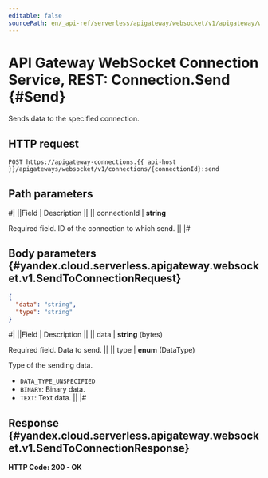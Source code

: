 ```yaml
---
editable: false
sourcePath: en/_api-ref/serverless/apigateway/websocket/v1/apigateway/websocket/api-ref/Connection/send.md
---
```


# API Gateway WebSocket Connection Service, REST: Connection.Send {#Send}

Sends data to the specified connection.

## HTTP request

```
POST https://apigateway-connections.{{ api-host }}/apigateways/websocket/v1/connections/{connectionId}:send
```

## Path parameters

#|
||Field | Description ||
|| connectionId | **string**

Required field. ID of the connection to which send. ||
|#

## Body parameters {#yandex.cloud.serverless.apigateway.websocket.v1.SendToConnectionRequest}

```json
{
  "data": "string",
  "type": "string"
}
```

#|
||Field | Description ||
|| data | **string** (bytes)

Required field. Data to send. ||
|| type | **enum** (DataType)

Type of the sending data.

- `DATA_TYPE_UNSPECIFIED`
- `BINARY`: Binary data.
- `TEXT`: Text data. ||
|#

## Response {#yandex.cloud.serverless.apigateway.websocket.v1.SendToConnectionResponse}

**HTTP Code: 200 - OK**